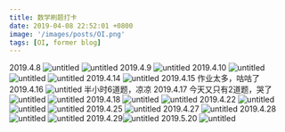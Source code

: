 ```yaml
---
title: 数学刷题打卡
date: 2019-04-08 22:52:01 +0800
image: '/images/posts/OI.png'
tags: [OI, former blog]
---
```


2019.4.8
![untitled](https://cdn.risingentropy.top/images/posts/cab6011ab64415d3c008775.png)
![untitled](https://cdn.risingentropy.top/images/posts/cab6011ab64415d3c008775.png)
2019.4.9
![untitled](https://cdn.risingentropy.top/images/posts/cab6011ab64415d3c008775.png)
2019.4.10
![untitled](https://cdn.risingentropy.top/images/posts/cab6011ab64415d3c008775.png)
![untitled](https://cdn.risingentropy.top/images/posts/cab6011ab64415d3c008775.png)
![untitled](https://cdn.risingentropy.top/images/posts/cab6011ab64415d3c008775.png)
2019.4.14
![untitled](https://cdn.risingentropy.top/images/posts/cab6011ab64415d3c008775.png)
2019.4.15
作业太多，咕咕了
2019.4.16
![untitled](https://cdn.risingentropy.top/images/posts/cab6011ab64415d3c008775.png)
半小时6道题，凉凉
2019.4.17
今天又只有2道题，哭了
![untitled](https://cdn.risingentropy.top/images/posts/cab6011ab64415d3c008775.png)
![untitled](https://cdn.risingentropy.top/images/posts/cab6011ab64415d3c008775.png)
2019.4.18
![untitled](https://cdn.risingentropy.top/images/posts/cab6011ab64415d3c008775.png)
![untitled](https://cdn.risingentropy.top/images/posts/cab6011ab64415d3c008775.png)
2019.4.22
![untitled](https://cdn.risingentropy.top/images/posts/cab6011ab64415d3c008775.png)
![untitled](https://cdn.risingentropy.top/images/posts/cab6011ab64415d3c008775.png)
![untitled](https://cdn.risingentropy.top/images/posts/cab6011ab64415d3c008775.png)
2019.4.25
![untitled](https://cdn.risingentropy.top/images/posts/cab6011ab64415d3c008775.png)
2019.4.27
![untitled](https://cdn.risingentropy.top/images/posts/cab6011ab64415d3c008775.png)
2019.4.28
![untitled](https://cdn.risingentropy.top/images/posts/cab6011ab64415d3c008775.png)
![untitled](https://cdn.risingentropy.top/images/posts/cab6011ab64415d3c008775.png)
2019.4.29![untitled](https://cdn.risingentropy.top/images/posts/cab6011ab64415d3c008775.png)
2019.5.20
![untitled](https://cdn.risingentropy.top/images/posts/cab6011ab64415d3c008775.png)